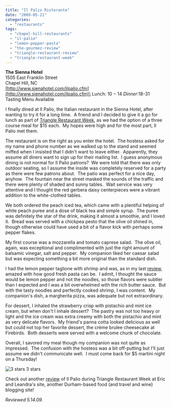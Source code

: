 ```yaml
---
title: "Il Palio Ristorante"
date: "2009-05-21"
categories:
  - "restaurants"
tags:
  - "chapel-hill-restaurants"
  - "il-palio"
  - "lemon-pepper-pasta"
  - "the-gourmez-review"
  - "triangle-restaurant-review"
  - "triangle-restaurant-week"
---
```


**The Sienna Hotel**\
1505 East Franklin Street\
Chapel Hill, NC\
[http://www.sienahotel.com/ilpalio.cfm](http://www.sienahotel.com/ilpalio.cfm)\
Lunch: $10-14\
Dinner: $18-31\
Tasting Menu Available

I finally dined at Il Palio, the Italian restaurant in the Sienna Hotel, after wanting to try it for a long time.  A friend and I decided to give it a go for lunch as part of [Triangle Restaurant Week](http://www.trirestaurantweek.com/), as we had the option of a three course meal for $15 each.  My hopes were high and for the most part, Il Palio met them.

The restaurant is on the right as you enter the hotel.  The hostess asked for my name and phone number as we walked up to the stand and seemed miffed when I insisted that I didn't want to leave either.  Apparently, they assume all diners want to sign up for their mailing list.  I guess anonymous dining is not normal for Il Palio patrons?  We were told that there was only outdoor seating, so I assume the inside was completely reserved for a party as there were few patrons about.  The patio was perfect for a nice day, anyhow.  The fountain near the street masked the sounds of the traffic and there were plenty of shaded and sunny tables.  Wait service was very attentive and I thought the red gerbera daisy centerpieces were a vibrant addition to the white-clothed tables.

We both ordered the peach iced tea, which came with a plentiful helping of white peach puree and a dose of black tea and simple syrup.  The puree was definitely the star of the drink, making it almost a smoothie, and I loved it.  Bread was served with a chickpea pesto that the olive oil shined in, though otherwise could have used a bit of a flavor kick with perhaps some pepper flakes.

My first course was a mozzarella and tomato caprese salad.  The olive oil, again, was exceptional and complimented with just the right amount of balsamic vinegar, salt and pepper.  My companion liked her caesar salad but was expecting something a bit more original than the standard dish.

I had the lemon pepper taglione with shrimp and was, as in my last [review](https://thegourmez.com/blog/2009/05/18/restaurant-review-piazza-italia-brightleaf-square-durham/), amazed with how good fresh pasta can be.  I admit, I thought the sauce would be lemon pepper and not the noodles, so those flavors were subtler than I expected and I was a bit overwhelmed with the rich butter sauce.  But with the tasty noodles and perfectly cooked shrimp, I was content.  My companion's dish, a margherita pizza, was adequate but not extraordinary.

For dessert, I inhaled the strawberry crisp with pistachio and mint ice cream, but when don't I inhale dessert?  The pastry was not too heavy or light and the ice cream was extra creamy with both the pistachio and mint as very delicate flavors.  My friend's panna cotta looked delicious as well but could not top her favorite dessert, the crème brulee cheesecake at Firebirds.  Both desserts were served with a welcome chunk of chocolate.

Overall, I savored my meal though my companion was not quite as impressed.  The confusion with the hostess was a bit off-putting but I'll just assume we didn't communicate well.  I must come back for $5 martini night on a Thursday!




<div class="caption">

![3 stars](http://s3.amazonaws.com/thegourmez-wpmedia/2009/02/rating_avocado1.gif "rating_avocado1") 3 stars</div>


Check out another [review](http://www.ericandleandra.com/wp/2009/05/19/triangle-restaurant-week-il-palio/) of Il Palio during Triangle Restaurant Week at Eric and Leandra's site, another Durham-based food (and travel and wine) blogging site!

_Reviewed 5.14.09._
